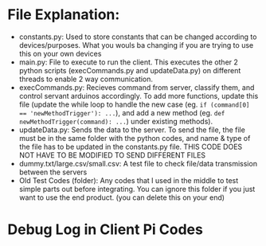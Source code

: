 # File Explanation:
- constants.py: Used to store constants that can be changed according to devices/purposes. What you wouls ba changing if you are trying to use this on your own devices
- main.py: File to execute to run the client. This executes the other 2 python scripts (execCommands.py and updateData.py) on different threads to enable 2 way communication.
- execCommands.py: Recieves command from server, classify them, and control servant arduinos accordingly. To add more functions, update this file (update the while loop to handle the new case (eg. `if (command[0] == 'newMethodTrigger'): ...`), and add a new method (eg. `def newMethodTrigger(command): ...`) under existing methods).
- updateData.py: Sends the data to the server. To send the file, the file must be in the same folder with the python codes, and name & type of the file has to be updated in the constants.py file. THIS CODE DOES NOT HAVE TO BE MODIFIED TO SEND DIFFERENT FILES
- dummy.txt/large.csv/small.csv: A test file to check file/data transmission between the servers
- Old Test Codes (folder): Any codes that I used in the middle to test simple parts out before integrating. You can ignore this folder if you just want to use the end product. (you can delete this on your end)
    
    
# Debug Log in Client Pi Codes
